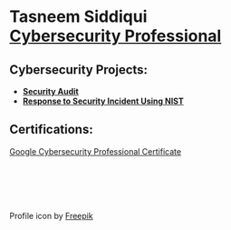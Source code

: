 <h1>Tasneem Siddiqui <br/> <a href="https://www.linkedin.com/in/tasneem-siddiqui-265849b6/">Cybersecurity Professional</a> </h1> 

<h2>Cybersecurity Projects:</h2>

- <b>[Security Audit](https://github.com/TasneemSiddiqui/SecurityAudit) </b>
- <b>[Response to Security Incident Using NIST](https://github.com/TasneemSiddiqui/SecurityAudit) </b>

<h2>Certifications:</h2>
<a href="https://www.coursera.org/account/accomplishments/specialization/X3QU7PHV81KJ">Google Cybersecurity Professional Certificate</a>

</br></br></br></br>



<footer>Profile icon by <a href="https://www.freepik.com">Freepik</a></footer>
